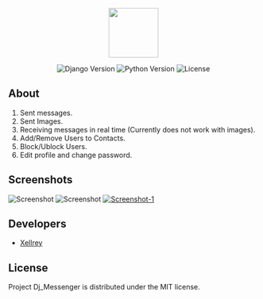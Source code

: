 
<p align="center">
  <img src="https://i.ibb.co/10L8p0M/Logo-v2-3.png" width="100">
</p>

<p align="center">
   <img src="https://img.shields.io/badge/4.2.2%20%20-%20?label=Django&color=%2358b090" alt="Django Version">
   <img src="https://img.shields.io/badge/3.11.3%20-%20?label=Python&color=%235878b0" alt="Python Version">
   <img src="https://img.shields.io/badge/MIT-%20?label=License&color=%23b0585e" alt="License">
</p>

## About

<ol>
  <li>Sent messages.</li>
  <li>Sent Images.</li>
  <li>Receiving messages in real time (Currently does not work with images).</li>
  <li>Add/Remove Users to Contacts.</li>
  <li>Block/Ublock Users.</li>
  <li>Edit profile and change password.</li>
</ol>


## Screenshots 
<img src="https://i.ibb.co/mJq2B4w/Screenshot.png" alt="Screenshot">
<img src="https://i.ibb.co/WftL0J3/Screenshot.png" alt="Screenshot">
<a href="https://ibb.co/M2hnS8K"><img src="https://i.ibb.co/FxW63sc/Screenshot-1.png" alt="Screenshot-1"></a>

## Developers

- [Xellrey](https://github.com/XellRey)

## License

Project Dj_Messenger is distributed under the MIT license.
